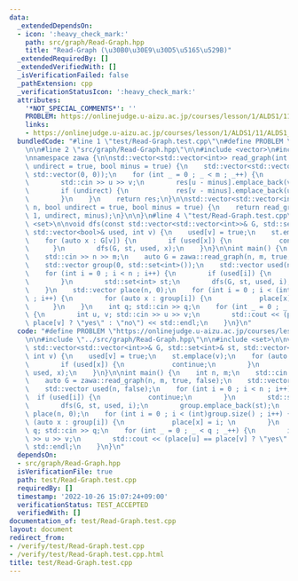 ```yaml
---
data:
  _extendedDependsOn:
  - icon: ':heavy_check_mark:'
    path: src/graph/Read-Graph.hpp
    title: "Read-Graph (\u30B0\u30E9\u30D5\u5165\u529B)"
  _extendedRequiredBy: []
  _extendedVerifiedWith: []
  _isVerificationFailed: false
  _pathExtension: cpp
  _verificationStatusIcon: ':heavy_check_mark:'
  attributes:
    '*NOT_SPECIAL_COMMENTS*': ''
    PROBLEM: https://onlinejudge.u-aizu.ac.jp/courses/lesson/1/ALDS1/11/ALDS1_11_D
    links:
    - https://onlinejudge.u-aizu.ac.jp/courses/lesson/1/ALDS1/11/ALDS1_11_D
  bundledCode: "#line 1 \"test/Read-Graph.test.cpp\"\n#define PROBLEM \"https://onlinejudge.u-aizu.ac.jp/courses/lesson/1/ALDS1/11/ALDS1_11_D\"\
    \n\n#line 2 \"src/graph/Read-Graph.hpp\"\n\n#include <vector>\n#include <iostream>\n\
    \nnamespace zawa {\n\nstd::vector<std::vector<int>> read_graph(int n, int m, bool\
    \ undirect = true, bool minus = true) {\n    std::vector<std::vector<int>> res(n,\
    \ std::vector(0, 0));\n    for (int _ = 0 ; _ < m ; _++) {\n        int u, v;\n\
    \        std::cin >> u >> v;\n        res[u - minus].emplace_back(v - minus);\n\
    \        if (undirect) {\n            res[v - minus].emplace_back(u - minus);\n\
    \        }\n    }\n    return res;\n}\n\nstd::vector<std::vector<int>> read_tree(int\
    \ n, bool undirect = true, bool minus = true) {\n    return read_graph(n, n -\
    \ 1, undirect, minus);\n}\n\n}\n#line 4 \"test/Read-Graph.test.cpp\"\n\n#include\
    \ <set>\n\nvoid dfs(const std::vector<std::vector<int>>& G, std::set<int>& st,\
    \ std::vector<bool>& used, int v) {\n    used[v] = true;\n    st.emplace(v);\n\
    \    for (auto x : G[v]) {\n        if (used[x]) {\n            continue;\n  \
    \      }\n        dfs(G, st, used, x);\n    }\n}\n\nint main() {\n    int n, m;\n\
    \    std::cin >> n >> m;\n    auto G = zawa::read_graph(n, m, true, false);\n\
    \    std::vector group(0, std::set<int>());\n    std::vector used(n, false);\n\
    \    for (int i = 0 ; i < n ; i++) {\n        if (used[i]) {\n            continue;\n\
    \        }\n        std::set<int> st;\n        dfs(G, st, used, i);\n        group.emplace_back(st);\n\
    \    }\n    std::vector place(n, 0);\n    for (int i = 0 ; i < (int)group.size()\
    \ ; i++) {\n        for (auto x : group[i]) {\n            place[x] = i; \n  \
    \      }\n    }\n    int q; std::cin >> q;\n    for (int _ = 0 ; _ < q ; _++)\
    \ {\n        int u, v; std::cin >> u >> v;\n        std::cout << (place[u] ==\
    \ place[v] ? \"yes\" : \"no\") << std::endl;\n    }\n}\n"
  code: "#define PROBLEM \"https://onlinejudge.u-aizu.ac.jp/courses/lesson/1/ALDS1/11/ALDS1_11_D\"\
    \n\n#include \"../src/graph/Read-Graph.hpp\"\n\n#include <set>\n\nvoid dfs(const\
    \ std::vector<std::vector<int>>& G, std::set<int>& st, std::vector<bool>& used,\
    \ int v) {\n    used[v] = true;\n    st.emplace(v);\n    for (auto x : G[v]) {\n\
    \        if (used[x]) {\n            continue;\n        }\n        dfs(G, st,\
    \ used, x);\n    }\n}\n\nint main() {\n    int n, m;\n    std::cin >> n >> m;\n\
    \    auto G = zawa::read_graph(n, m, true, false);\n    std::vector group(0, std::set<int>());\n\
    \    std::vector used(n, false);\n    for (int i = 0 ; i < n ; i++) {\n      \
    \  if (used[i]) {\n            continue;\n        }\n        std::set<int> st;\n\
    \        dfs(G, st, used, i);\n        group.emplace_back(st);\n    }\n    std::vector\
    \ place(n, 0);\n    for (int i = 0 ; i < (int)group.size() ; i++) {\n        for\
    \ (auto x : group[i]) {\n            place[x] = i; \n        }\n    }\n    int\
    \ q; std::cin >> q;\n    for (int _ = 0 ; _ < q ; _++) {\n        int u, v; std::cin\
    \ >> u >> v;\n        std::cout << (place[u] == place[v] ? \"yes\" : \"no\") <<\
    \ std::endl;\n    }\n}\n"
  dependsOn:
  - src/graph/Read-Graph.hpp
  isVerificationFile: true
  path: test/Read-Graph.test.cpp
  requiredBy: []
  timestamp: '2022-10-26 15:07:24+09:00'
  verificationStatus: TEST_ACCEPTED
  verifiedWith: []
documentation_of: test/Read-Graph.test.cpp
layout: document
redirect_from:
- /verify/test/Read-Graph.test.cpp
- /verify/test/Read-Graph.test.cpp.html
title: test/Read-Graph.test.cpp
---
```

